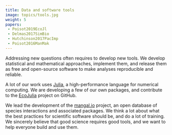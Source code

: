 ```yaml
---
title: Data and software tools
image: topics/tools.jpg
weight: 5
papers:
 - Poisot2019EcoJl
 - Delmas2017SimBio
 - Hutchinson2017PacImp
 - Poisot2016ManMak
---
```


Addressing new questions often requires to develop new tools. We develop
statistical and mathematical approaches, implement them, and release them as
free and open-source software to make analyses reproducible and reliable.

<!--more-->

A lot of our work uses [Julia](https://julialang.org/), a high-performance
language for numerical computing. We are developing a few of our own packages,
and contribute to the [EcoJulia](https://github.com/EcoJulia/) project on
GitHub.

We lead the development of the [mangal.io](http://mangal.io) project, an open
database of species interactions and associated packages. We think a lot about
what the best practices for scientific software should be, and do a lot of
training. We sincerely believe that good science requires good tools, and we
want to help everyone build and use them.
